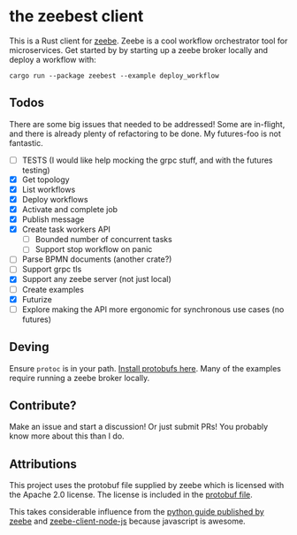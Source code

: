 # the zeebest client

This is a Rust client for [zeebe][zeebe]. Zeebe is a cool workflow orchestrator tool for microservices. Get started by 
by starting up a zeebe broker locally and deploy a workflow with: 

`cargo run --package zeebest --example deploy_workflow`

## Todos

There are some big issues that needed to be addressed! Some are in-flight, and there is already plenty of refactoring 
to be done. My futures-foo is not fantastic.

- [ ] TESTS (I would like help mocking the grpc stuff, and with the futures testing)
- [x] Get topology
- [x] List workflows
- [x] Deploy workflows
- [x] Activate and complete job
- [x] Publish message
- [x] Create task workers API
  - [ ] Bounded number of concurrent tasks
  - [ ] Support stop workflow on panic
- [ ] Parse BPMN documents (another crate?)
- [ ] Support grpc tls
- [x] Support any zeebe server (not just local)
- [ ] Create examples
- [x] Futurize
- [ ] Explore making the API more ergonomic for synchronous use cases (no futures)

## Deving

Ensure `protoc` is in your path. [Install protobufs here][protobuf]. Many of the examples require running a
zeebe broker locally.


## Contribute?

Make an issue and start a discussion! Or just submit PRs! You probably know more about this than I do.

## Attributions

This project uses the protobuf file supplied by zeebe which is licensed with the Apache 2.0 license.
The license is included in the [protobuf file][zeebe_proto].

This takes considerable influence from the [python guide published by zeebe][grpc_python] and [zeebe-client-node-js][zeebe_client_node_js] because javascript is awesome. 

[zeebe]: https://zeebe.io/
[protobuf]: https://github.com/protocolbuffers/protobuf/releases
[grpc_python]: https://zeebe.io/blog/2018/11/grpc-generating-a-zeebe-python-client/
[zeebe_client_node_js]: https://github.com/CreditSenseAU/zeebe-client-node-js
[zeebe_proto]: proto/gateway.proto
